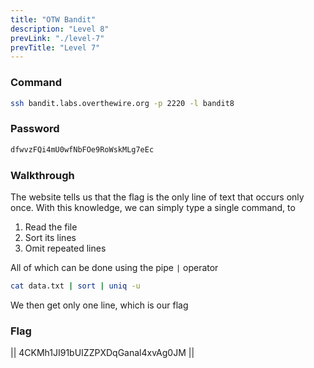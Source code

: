 ```yaml
---
title: "OTW Bandit"
description: "Level 8"
prevLink: "./level-7"
prevTitle: "Level 7"
---
```


### Command

```bash
ssh bandit.labs.overthewire.org -p 2220 -l bandit8
```

### Password

```bash
dfwvzFQi4mU0wfNbFOe9RoWskMLg7eEc
```

### Walkthrough

The website tells us that the flag is the only line of text that occurs only once. With this knowledge, we can simply type a single command, to

1. Read the file
2. Sort its lines
3. Omit repeated lines

All of which can be done using the pipe `|` operator

```bash
cat data.txt | sort | uniq -u
```

We then get only one line, which is our flag

### Flag

||  4CKMh1JI91bUIZZPXDqGanal4xvAg0JM  ||
